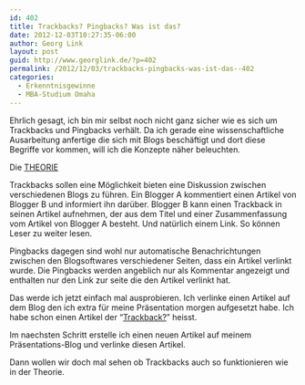 ```yaml
---
id: 402
title: Trackbacks? Pingbacks? Was ist das?
date: 2012-12-03T10:27:35-06:00
author: Georg Link
layout: post
guid: http://www.georglink.de/?p=402
permalink: /2012/12/03/trackbacks-pingbacks-was-ist-das--402
categories:
  - Erkenntnisgewinne
  - MBA-Studium Omaha
---
```

Ehrlich gesagt, ich bin mir selbst noch nicht ganz sicher wie es sich um Trackbacks und Pingbacks verhält. Da ich gerade eine wissenschaftliche Ausarbeitung anfertige die sich mit Blogs beschäftigt und dort diese Begriffe vor kommen, will ich die Konzepte näher beleuchten. 

Die <a href="http://www.wpbeginner.com/beginners-guide/what-why-and-how-tos-of-trackbacks-and-pingbacks-in-wordpress/" target="_blank">THEORIE</a>

Trackbacks sollen eine Möglichkeit bieten eine Diskussion zwischen verschiedenen Blogs zu führen. Ein Blogger A kommentiert einen Artikel von Blogger B und informiert ihn darüber. Blogger B kann einen Trackback in seinen Artikel aufnehmen, der aus dem Titel und einer Zusammenfassung vom Artikel von Blogger A besteht. Und natürlich einem Link. So können Leser zu weiter lesen. 

Pingbacks dagegen sind wohl nur automatische Benachrichtungen zwischen den Blogsoftwares verschiedener Seiten, dass ein Artikel verlinkt wurde. Die Pingbacks werden angeblich nur als Kommentar angezeigt und enthalten nur den Link zur seite die den Artikel verlinkt hat.

Das werde ich jetzt einfach mal ausprobieren. Ich verlinke einen Artikel auf dem Blog den ich extra für meine Präsentation morgen aufgesetzt habe. Ich habe schon einen Artikel der &#8220;<a href="http://www.georglink.de/cmc/2012/12/03/trackback/" title="testing trackbacks/pingbacks" target="_blank">Trackback?</a>&#8221; heisst.

Im naechsten Schritt erstelle ich einen neuen Artikel auf meinem Präsentations-Blog und verlinke diesen Artikel. 

Dann wollen wir doch mal sehen ob Trackbacks auch so funktionieren wie in der Theorie.